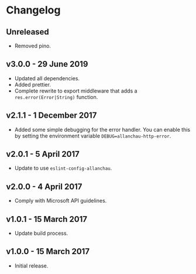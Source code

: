 # Changelog

## Unreleased

- Removed pino.

## v3.0.0 - 29 June 2019

- Updated all dependencies.
- Added prettier.
- Complete rewrite to export middleware that adds a `res.error(Error|String)` function.

## v2.1.1 - 1 December 2017

- Added some simple debugging for the error handler. You can enable this by setting the environment variable `DEBUG=allanchau-http-error`.

## v2.0.1 - 5 April 2017

- Update to use `eslint-config-allanchau`.

## v2.0.0 - 4 April 2017

- Comply with Microsoft API guidelines.

## v1.0.1 - 15 March 2017

- Update build process.

## v1.0.0 - 15 March 2017

- Initial release.
